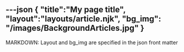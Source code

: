 ---json
{
   "title":"My page title",
   "layout":"layouts/article.njk",
   "bg_img": "/images/BackgroundArticles.jpg"
}
---
MARKDOWN: Layout and bg_img are specified in the json front matter

